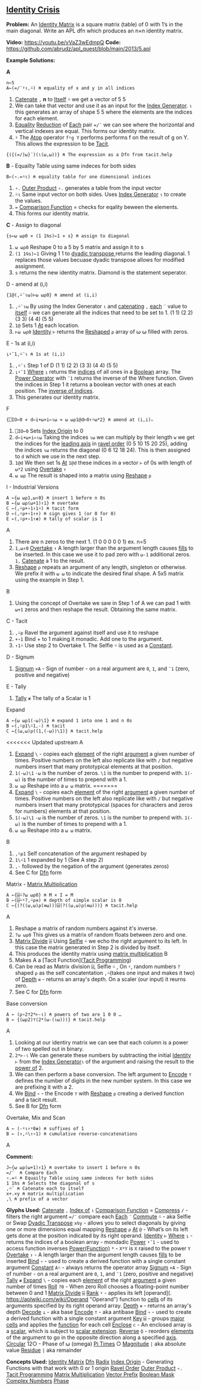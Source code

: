 ## [Identity Crisis](https://problems.tryapl.org/psets/2013.html?goto=P5_Identity_Crisis)

**Problem:** An [Identity Matrix](https://en.wikipedia.org/wiki/Identity_matrix) is a square matrix (table) of 0 with 1’s in the main diagonal. Write an APL dfn which produces an n×n identity matrix.

**Video:** https://youtu.be/vVaZ3wEdmpQ
**Code:** https://github.com/abrudz/apl_quest/blob/main/2013/5.apl

**Example Solutions:**

**A**
```APL
n←5
A←(=/¨⍤⍳,⍨) ⍝ equality of x and y in all indices
```

1. [Catenate](https://aplwiki.com/wiki/Catenate) `,` **n** to [Itself](https://aplwiki.com/wiki/Commute) `⍨` we get a vector of 5 5
2. We can take that vector and use it as an input for the [Index Generator](https://aplwiki.com/wiki/Index_Generator). `⍳` this generates an array of shape 5 5 where the elements are the indices for each element.
3. [Equality](https://aplwiki.com/wiki/Comparison_function) [Reduction](https://aplwiki.com/wiki/Reduce) of [Each](https://aplwiki.com/wiki/Each) pair `=/¨` we can see where the horizontal and vertical indexes are equal.  This forms our identity matrix.
4. `⍤` The [Atop](https://aplwiki.com/wiki/Atop_(operator)) operator `f⍤g Y` performs  performs f on the result of g on Y.  This allows the expression to be [Tacit](https://aplwiki.com/wiki/Tacit_programming).

```APL
{({(=/)⍵}¨)(⍳(⍵,⍵))} ⍝ The expression as a Dfn from tacit.help
```

**B** - Equailty Table using same indeces for both sides
```APL
B←(∘.=⍨⍳) ⍝ equality table for one dimensional indices
```

1. `∘.` [Outer Product](https://aplwiki.com/wiki/Outer_Product) `∘.` generates a table from the input vector
2. `⍨⍳` Same input vector on both sides. Uses [Index Generator](https://aplwiki.com/wiki/Index_Generator) `⍳` to create the values.
3. `=` [Comparison Function](https://aplwiki.com/wiki/Comparison_function) = checks for eqality beween the elements.
4. This forms our identity matrix.

**C** - Assign to diagonal
```APL
{s←⍵ ⍵⍴0 ⋄ (1 1⍉s)←1 ⋄ s} ⍝ assign to diagonal
```

1. `⍵ ⍵⍴0` Reshape 0 to a 5 by 5 matrix and assign it to s
2. `(1 1⍉s)←1` Giving 1 1 to [dyadic transpose ](https://xpqz.github.io/learnapl/dyadictrn.html?highlight=assignment#dyadic-transpose-ab)returns the leading diagonal. 1 replaces those values becuase dyadic transpose allows for modified assignment.
3. `s` returns the new identity matrix. Diamond is the statement seperator.

D - amend at (i,i)
```APL
{1@(,⍨¨⍳⍵)⊢⍵ ⍵⍴0} ⍝ amend at (i,i)
```
1. `,⍨¨⍳⍵` By using the Index Generator `⍳`  and [catenating](https://aplwiki.com/wiki/Catenate) `,` [each](https://aplwiki.com/wiki/Each) `¨`  value to [itself](https://aplwiki.com/wiki/Commute) `⍨` we can generate all the indices that need to be set to 1.  (1 1) (2 2) (3 3) (4 4) (5 5)
2. `1@` Sets 1 [At](https://xpqz.github.io/cultivations/Operators.html#at) each location.
3. `⊢⍵ ⍵⍴0` [Identity](https://aplwiki.com/wiki/Identity) `⊢` returns the  [Reshaped](https://aplwiki.com/wiki/Reshape) `⍴` array of ⍵ ⍵ filled with zeros.

E - 1s at (i,i)
```APL
⍸⍣¯1,⍨¨⍳ ⍝ 1s at (i,i)
```
1. `,⍨¨⍳` Step 1 of D (1 1) (2 2) (3 3) (4 4) (5 5)
2.  `⍸⍣¯1`  [Where](https://aplwiki.com/wiki/Indices) `⍸` returns the [indices](https://aplwiki.com/wiki/Index "Index") of all ones in a [Boolean](https://aplwiki.com/wiki/Boolean "Boolean") array. The [Power Operator](https://aplwiki.com/wiki/Power_(operator))  with `¯1` returns the inverse of the Where function. Given the indices in Step 1 it returns a boolean vector with ones at each position. The [inverse of indices](https://aplwiki.com/wiki/Indices#Inverse).
3. This generates our identity matrix.

F
```APL
{⎕IO←0 ⋄ d←i+⍵×i←⍳⍵ ⋄ ⍵ ⍵⍴1@d⊢0↑⍨⍵*2} ⍝ amend at (i,i)ₙ
```
1. `⎕IO←0` Sets [Index Origin](https://aplwiki.com/wiki/Index_origin)  to 0
2. `d←i+⍵×i←⍳⍵` Taking the indices `⍳⍵` we can multiply by their length `w` we get the indices for the [leading axis](https://aplwiki.com/wiki/Leading_axis_theory) in [ravel order](https://aplwiki.com/wiki/Ravel_order) (0 5 10 15 20 25), adding the indices `⍳⍵` returns the diagonal (0 6 12 18 24). This is then assigned to `d` which we use in the next step.
4. `1@d` We then set 1s [At](https://xpqz.github.io/cultivations/Operators.html#at) `1@d` these indices in a vector `⊢` of 0s with length of `⍵*2` using [Overtake](https://aplwiki.com/wiki/Take#Overtaking)  `↑`
5. `⍵ ⍵⍴` The result is shaped into a matrix using [Reshape](https://aplwiki.com/wiki/Reshape) `⍴`

I - Industrial Versions
```APL
A ←{⍵ ⍵⍴1,⍵↑0} ⍝ insert 1 before n 0s
B ←{⍵ ⍵⍴(⍵+1)↑1} ⍝ overtake
C ←(,⍨⍴+∘1↑1⍨) ⍝ tacit form
D ←(,⍨⍴+∘1↑×) ⍝ sign gives 1 (or 0 for 0)
E ←(,⍨⍴+∘1↑≢) ⍝ tally of scalar is 1
```

A
1. There are n zeros to the next 1. (1 0 0 0 0 0 1) ex. n=5
2. `1,⍵↑0` [Overtake](https://aplwiki.com/wiki/Take#Overtaking) `↑` A length larger than the argument length causes [fills](https://aplwiki.com/wiki/Fill_element "Fill element") to be inserted. In this case we use it to pad zero with `⍵-1` additional zeros. `1,` [Catenate](https://aplwiki.com/wiki/Catenate) a 1 to the result.
3.  [Reshape](https://aplwiki.com/wiki/Reshape) `⍴` repeats an argument of any length, singleton or otherwise. We prefix it with `⍵ ⍵` to indicate the desired final shape.  A 5x5 matrix using the example in Step 1.

B
1.  Using the concept of Overtake we saw in Step 1 of A we can pad 1 with `⍵+1`  zeros and then reshape the result. Obtaining the same matrix.

C - Tacit
1.  `,⍨⍴` Ravel the argument against itself and use it to reshape
2. `+∘1` Bind + to 1 making it monadic. Add one to the argument.
3. `↑1⍨` Use step 2 to Overtake 1. The Selfie `⍨` is used as a [Constant](https://aplwiki.com/wiki/Constant).

D  - Signum
1.  [Signum](https://aplwiki.com/wiki/Signum) `×A` - Sign of number  - on a real argument are `0`, `1`, and `¯1` (zero, positive and negative)

E - Tally
1.  [Tally](https://aplwiki.com/wiki/Tally) `≢` The tally of a Scalar is 1

Expand
```APL
A ←{⍵ ⍵⍴1(-⍵)\1} ⍝ expand 1 into one 1 and n 0s
B ←(,⍨⍴1\⍨1,-) ⍝ tacit
C ←{(⍵,⍵)⍴((1,(-⍵))\1)} ⍝ tacit.help
```

<<<<<<< Updated upstream
A
1. [Expand](https://xpqz.github.io/cultivations/Functions7.html?#expand) `\` - copies each [element](https://aplwiki.com/wiki/Element "Element") of the right [argument](https://aplwiki.com/wiki/Argument "Argument") a given number of times. Positive numbers on the left also replicate like with `/` but negative numbers insert that many prototypical elements at that position.
2. `1(-⍵)\1`  `-⍵` is the number of zeros. `\1` is the number to prepend with. `1(-⍵)` is the number of times to prepend with a 1.
3. `⍵ ⍵⍴`  Reshape into a `⍵ ⍵` matrix.
=======
1. [Expand](https://xpqz.github.io/cultivations/Functions7.html?#expand) `\` - copies each [element](https://aplwiki.com/wiki/Element "Element") of the right [argument](https://aplwiki.com/wiki/Argument "Argument") a given number of times. Positive numbers on the left also replicate like with `/` but negative numbers insert that many prototypical (spaces for characters and zeros for numbers) elements at that position. 
2. `1(-⍵)\1`  `-⍵` is the number of zeros. `\1` is the number to prepend with. `1(-⍵)` is the number of times to prepend with a 1. 
3. `⍵ ⍵⍴`  Reshape into a `⍵ ⍵` matrix. 


B
1. `,⍨⍴1` Self concatenation of the argument reshaped by 
2. `1\⍨1` 1 expanded by 1 (See A step 2)
3. `,-` followed by the negation of the argument (generates zeros)
4. See C for [Dfn](https://aplwiki.com/wiki/Dfn) form

Matrix - [Matrix Multiplication](https://en.wikipedia.org/wiki/Matrix_multiplication)

```APL
A ←{⌹⍨?⍵ ⍵⍴0} ⍝ M × I = M
B ←(⌹⍨⍤?,⍨⍴≡) ⍝ depth of simple scalar is 0
C ←{(?((⍵,⍵)⍴(≡⍵)))⌹(?((⍵,⍵)⍴(≡⍵)))} ⍝ tacit.help
```

A
1. Reshape a matrix of random numbers against it's inverse. 
2. `?⍵ ⍵⍴0` This gives us a matrix of random floats between zero and one. 
3. [Matrix Divide](https://aplwiki.com/wiki/Matrix_Divide) `⌹` Using [Selfie](https://mastering.dyalog.com/Tacit-Programming.html?highlight=selfie#commute-and-selfie) `⍨` we echo the right argument to its left. In this case the matrix generated in Step 2 is divided by itself.
4. This produces the identity matrix using [matrix multiplication](https://en.wikipedia.org/wiki/Matrix_multiplication)
B
1. Makes A a [Tacit Function]([Tacit Programming](https://aplwiki.com/wiki/Tacit_programming))
2. Can be read as Matrix division `⌹`, Selfie `⍨` , On `⍤`, random numbers `?` shaped `⍴` as the self concatentation `,⍨`(takes one input and makes it two) of [Depth](https://aplwiki.com/wiki/Depth) `≡` - returns an array's depth. On a scaler (our input) it reurns zero. 
3. See C for [Dfn](https://aplwiki.com/wiki/Dfn) form

Base conversion

```APL
A ← (⍴∘2⊤2*⊢-⍳) ⍝ powers of two are 1 0 0 …
B ← {(⍵⍴2)⊤(2*(⍵-(⍳⍵)))} ⍝ tacit.help
```

A
1.  Looking at our identiry matrix we can see that each column is a power of two spelled out in binary. 
2. `2*⊢-⍳` We can generate these numbers by subtracting the initial [Identity](https://aplwiki.com/wiki/Identity) `⊢` from the  [Index Generator](https://aplwiki.com/wiki/Index_Generator)`⍳` of the argument and raising the result to the [power of](https://aplwiki.com/wiki/Exponential) 2. 
3. We can then perform a base conversion. The left argument to [Encode](https://mastering.dyalog.com/Mathematical-Functions.html?highlight=encode#encode) `⊤` defines the number of digits in the new number system. In this case we are prefixing it with a 2.
4. We [Bind](https://aplwiki.com/wiki/Bind) `∘` -  the Encode `⊤` with [Reshape](https://aplwiki.com/wiki/Reshape) `⍴` creating a derived function and a tacit result. 
5. See B for [Dfn](https://aplwiki.com/wiki/Dfn) form

Overtake, Mix and Scan
```APL
A ← (-⍤⍳↑⍤0≢) ⍝ suffixes of 1
B ← (↑,⍨\↑∘1) ⍝ cumulative reverse-concatenations
```

A


**Comment:**
```APL
J←{⍵ ⍵⍴(⍵+1)↑1} ⍝ overtake to insert 1 before n 0s
=/¨  ⍝ Compare Each
∘.=⍨ ⍝ Equailty Table using same indeces for both sides
1 1⍉s ⍝ Selects the diagonal of s
,⍨¨ ⍝ Catenate each to itself
x+.×y ⍝ matrix multiplication
,\ ⍝ prefix of a vector
```

**Glyphs Used:**
[Catenate](https://aplwiki.com/wiki/Catenate) `,`
[Index of](https://aplwiki.com/wiki/Index_Of) `⍳`
[Comparison Function](https://aplwiki.com/wiki/Comparison_function) =
[Compress](https://aplwiki.com/wiki/Replicate) `/` - filters the right argument `=/¨` compare each
[Each](https://aplwiki.com/wiki/Each) `¨`
[Commute](https://aplwiki.com/wiki/Commute) `⍨`  - aka Selfie or Swap
[Dyadic Transpose](https://xpqz.github.io/learnapl/dyadictrn.html?#dyadic-transpose-ab) ``x⍉y`` - allows you to select diagonals by giving one or more dimensions equal mapping
[Reshape](https://aplwiki.com/wiki/Reshape) `⍴`
[At](https://xpqz.github.io/cultivations/Operators.html#at) `@` - What’s on its left gets done at the position indicated by its right operand.
[Identity](https://aplwiki.com/wiki/Identity) `⊢`
[Where](https://aplwiki.com/wiki/Indices) `⍸` - returns the indices of a boolean array - mondadic
[Power](https://aplwiki.com/wiki/Power_(operator)) `⍣¯1` - used to access function inverses
[Power(Function)](https://aplwiki.com/wiki/Power_(function)) `*` -  `X*Y` is `X` raised to the power `Y`
[Overtake](https://aplwiki.com/wiki/Take#Overtaking) `↑` - A length larger than the argument length causes [fills](https://aplwiki.com/wiki/Fill_element "Fill element") to be inserted
[Bind](https://aplwiki.com/wiki/Bind) `∘` -  used to create a derived function with a single constant argument
[Constant](https://xpqz.github.io/cultivations/Operators.html#constant-a) `A⍨` - always returns the operator array
[Signum](https://aplwiki.com/wiki/Signum) `×A` - Sign of number  - on a real argument are `0`, `1`, and `¯1` (zero, positive and negative)
[Tally](https://aplwiki.com/wiki/Tally) `≢`
[Expand](https://xpqz.github.io/cultivations/Functions7.html?#expand) `\` - copies each [element](https://aplwiki.com/wiki/Element "Element") of the right [argument](https://aplwiki.com/wiki/Argument "Argument") a given number of times
[Roll](https://aplwiki.com/wiki/Roll) `?0` - When zero Roll chooses a floating-point number between 0 and 1
[Matrix Divide](https://aplwiki.com/wiki/Matrix_Divide) `⌹`
[Rank](https://aplwiki.com/wiki/Rank_(operator)) `⍤` - applies its left [operand](. https://aplwiki.com/wiki/Operand "Operand") function to [cells](https://aplwiki.com/wiki/Cells "Cells") of its arguments specified by its right operand array.
[Depth](https://aplwiki.com/wiki/Depth) `≡` - returns an array's depth
[Decode](https://aplwiki.com/wiki/Decode) `⊥` - aka base
[Encode](https://aplwiki.com/wiki/Encode) `⊤` - aka antibase
[Bind](https://aplwiki.com/wiki/Bind) `∘` - used to create a derived function with a single constant argument
[Key](https://aplwiki.com/wiki/Key)  `⌸` - groups [major cells](https://aplwiki.com/wiki/Major_cell "Major cell") and applies the [function](https://aplwiki.com/wiki/Function "Function") for each cell
[Enclose](https://aplwiki.com/wiki/Enclose) `⊂` - An enclosed array is a [scalar](https://aplwiki.com/wiki/Scalar "Scalar"), which is subject to [scalar extension](https://aplwiki.com/wiki/Scalar_extension "Scalar extension").
[Reverse](https://aplwiki.com/wiki/Reverse) `⌽` - reorders [elements](https://aplwiki.com/wiki/Elements "Elements") of the argument to go in the opposite direction along a specified [axis](https://aplwiki.com/wiki/Axis "Axis").
[Circular](https://aplwiki.com/wiki/Circular)  12○ - Phase of ⍵ (omega)
[Pi Times](https://aplwiki.com/wiki/Pi_Times) ○
[Magnitude](https://aplwiki.com/wiki/Magnitude) `|` aka absolute value
[Residue](https://aplwiki.com/wiki/Residue) `|` aka remainder

**Concepts Used:**
[Identity Matrix](https://en.wikipedia.org/wiki/Identity_matrix)
[Dfn](https://aplwiki.com/wiki/Dfn)
[Radix](https://en.wikipedia.org/wiki/Radix)
[Index Origin](https://aplwiki.com/wiki/Index_origin) - Generating Functions with that work with 0 or 1 origin
[Ravel Order](https://aplwiki.com/wiki/Ravel_order)
[Outer Product](https://aplwiki.com/wiki/Outer_Product) `∘.`
[Tacit Programming](https://aplwiki.com/wiki/Tacit_programming)
[Matrix Multiplication](https://en.wikipedia.org/wiki/Matrix_multiplication)
[Vector Prefix](https://aplwiki.com/wiki/Prefix)
[Boolean Mask](https://aplwiki.com/wiki/Boolean)
[Complex Numbers](https://aplwiki.com/wiki/Complex_number)
[Phase](https://en.wikipedia.org/wiki/Phase_(waves))
